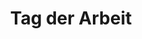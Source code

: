 ---
title: Tag der Arbeit
filter:
    kind: holiday
dates:
    start: 2023-05-01
    end: 2023-05-01
_build:
  render: false # no permalink/single-page, we WANT THIS
  list: true # but render on the list pages
---